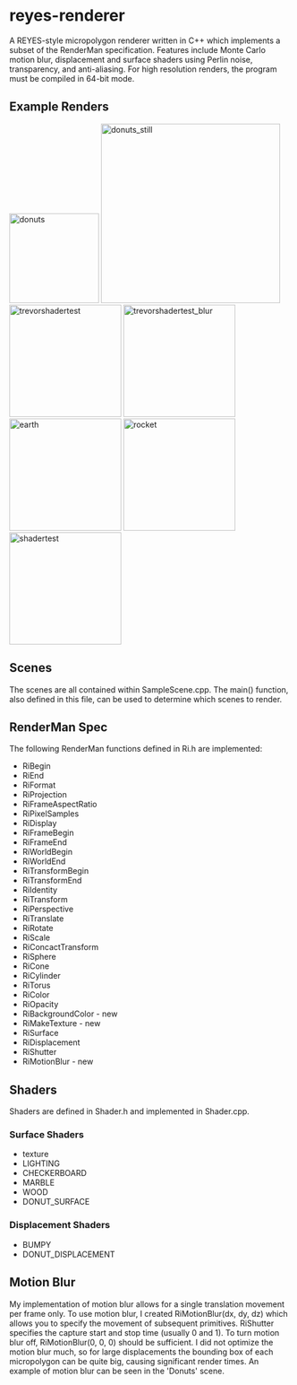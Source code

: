 # reyes-renderer
A REYES-style micropolygon renderer written in C++ which implements a subset of the RenderMan specification. Features include Monte Carlo motion blur, displacement and surface shaders using Perlin noise, transparency, and anti-aliasing.
For high resolution renders, the program must be compiled in 64-bit mode.

## Example Renders
<img width="160" alt="donuts" src="https://user-images.githubusercontent.com/12981474/31322156-5011623c-ac47-11e7-9052-c0998cd822ad.png">
<img width="320" alt="donuts_still" src="https://user-images.githubusercontent.com/12981474/31322157-502cf84e-ac47-11e7-81bc-60b5ea6b16ad.png">
<img width="200" alt="trevorshadertest" src="https://user-images.githubusercontent.com/12981474/31322159-50368a9e-ac47-11e7-96ce-b29d72d138ae.png">
<img width="200" alt="trevorshadertest_blur" src="https://user-images.githubusercontent.com/12981474/31322162-504ae066-ac47-11e7-9582-2e1cf6e0909a.png">
<img width="200" alt="earth" src="https://user-images.githubusercontent.com/12981474/31322161-503aefda-ac47-11e7-859c-d43a5a0be405.png">
<img width="200" alt="rocket" src="https://user-images.githubusercontent.com/12981474/31322160-503a0b9c-ac47-11e7-9b60-7081e15acb25.png">
<img width="200" alt="shadertest" src="https://user-images.githubusercontent.com/12981474/31322158-5034171e-ac47-11e7-8245-d2ad9fc78f0f.png">

## Scenes
The scenes are all contained within SampleScene.cpp. The main() function, also defined in this file, can be used to determine which scenes to render.

## RenderMan Spec
The following RenderMan functions defined in Ri.h are implemented:
* RiBegin
* RiEnd
* RiFormat
* RiProjection
* RiFrameAspectRatio
* RiPixelSamples
* RiDisplay
* RiFrameBegin
* RiFrameEnd
* RiWorldBegin
* RiWorldEnd
* RiTransformBegin
* RiTransformEnd
* RiIdentity
* RiTransform
* RiPerspective
* RiTranslate
* RiRotate
* RiScale
* RiConcactTransform
* RiSphere
* RiCone
* RiCylinder
* RiTorus
* RiColor
* RiOpacity
* RiBackgroundColor - new
* RiMakeTexture - new
* RiSurface
* RiDisplacement
* RiShutter
* RiMotionBlur - new

## Shaders
Shaders are defined in Shader.h and implemented in Shader.cpp.

### Surface Shaders
* texture
* LIGHTING
* CHECKERBOARD
* MARBLE
* WOOD
* DONUT_SURFACE

### Displacement Shaders
* BUMPY
* DONUT_DISPLACEMENT

## Motion Blur
My implementation of motion blur allows for a single translation movement per frame only.
To use motion blur, I created RiMotionBlur(dx, dy, dz) which allows you to specify the movement of subsequent primitives. RiShutter specifies the capture start and stop time (usually 0 and 1).
To turn motion blur off, RiMotionBlur(0, 0, 0) should be sufficient.
I did not optimize the motion blur much, so for large displacements the bounding box of each micropolygon can be quite big, causing significant render times.
An example of motion blur can be seen in the 'Donuts' scene.
